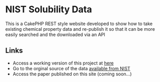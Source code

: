 # NIST Solubility Data

This is a CakePHP REST style website developed to show how to take existing chemical property data and re-publish it so that it can be more easily searched and the downloaded via an API

## Links
- Access a working version of this project at [here](http://chalk.coas.unf.edu/solubility)
- Go to the orginal source of the data [available from NIST](http://srdata.nist.gov/solubility/)
- Access the paper published on this site (coming soon...)
